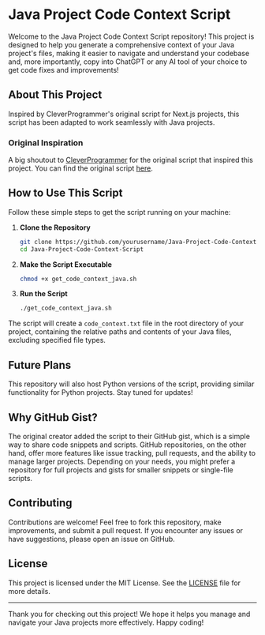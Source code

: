 # Java Project Code Context Script

Welcome to the Java Project Code Context Script repository! This project is designed to help you generate a comprehensive context of your Java project's files, making it easier to navigate and understand your codebase and, more importantly, copy into ChatGPT or any AI tool of your choice to get code fixes and improvements!

## About This Project

Inspired by CleverProgrammer's original script for Next.js projects, this script has been adapted to work seamlessly with Java projects. 

### Original Inspiration

A big shoutout to [CleverProgrammer](https://github.com/CleverProgrammer) for the original script that inspired this project. You can find the original script [here](https://gist.github.com/CleverProgrammer/d36ea84aa3311ce722fdf90ce3b740d2).

## How to Use This Script

Follow these simple steps to get the script running on your machine:

1. **Clone the Repository**
    ```bash
    git clone https://github.com/yourusername/Java-Project-Code-Context-Script.git
    cd Java-Project-Code-Context-Script
    ```

2. **Make the Script Executable**
    ```bash
    chmod +x get_code_context_java.sh
    ```

3. **Run the Script**
    ```bash
    ./get_code_context_java.sh
    ```

The script will create a `code_context.txt` file in the root directory of your project, containing the relative paths and contents of your Java files, excluding specified file types.

## Future Plans

This repository will also host Python versions of the script, providing similar functionality for Python projects. Stay tuned for updates!

## Why GitHub Gist?

The original creator added the script to their GitHub gist, which is a simple way to share code snippets and scripts. GitHub repositories, on the other hand, offer more features like issue tracking, pull requests, and the ability to manage larger projects. Depending on your needs, you might prefer a repository for full projects and gists for smaller snippets or single-file scripts.

## Contributing

Contributions are welcome! Feel free to fork this repository, make improvements, and submit a pull request. If you encounter any issues or have suggestions, please open an issue on GitHub.

## License

This project is licensed under the MIT License. See the [LICENSE](LICENSE) file for more details.

---

Thank you for checking out this project! We hope it helps you manage and navigate your Java projects more effectively. Happy coding!

